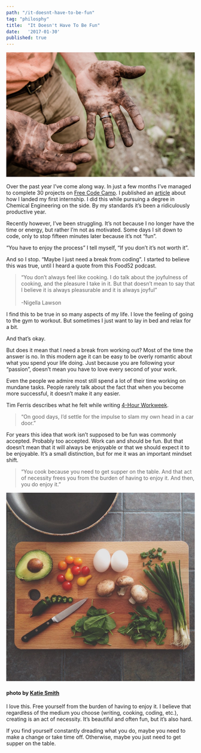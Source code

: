 ```yaml
---
path: "/it-doesnt-have-to-be-fun"
tag: "philosphy"
title:  "It Doesn't Have To Be Fun"
date:   '2017-01-30'
published: true
---
```


![alt text](./funbanner.jpeg)

Over the past year I’ve come along way. In just a few months I’ve managed to complete 30 projects on [Free Code Camp](https://www.freecodecamp.com/). I published an [article](https://medium.freecodecamp.com/how-doing-something-i-love-landed-me-a-top-tier-tech-internship-fe78d8b74e48#.ovaq3oniu) about how I landed my first internship. I did this while pursuing a degree in Chemical Engineering on the side. By my standards it’s been a ridiculously productive year.

Recently however, I’ve been struggling. It’s not because I no longer have the time or energy, but rather I’m not as motivated. Some days I sit down to code, only to stop fifteen minutes later because it’s not “fun”.

“You have to enjoy the process” I tell myself, “If you don’t it’s not worth it”.

And so I stop. “Maybe I just need a break from coding”. I started to believe this was true, until I heard a quote from this Food52 podcast.
>“You don’t always feel like cooking. I do talk about the joyfulness of cooking, and the pleasure I take in it. But that doesn’t mean to say that I believe it is always pleasurable and it is always joyful”<br><br>
>-Nigella Lawson

I find this to be true in so many aspects of my life. I love the feeling of going to the gym to workout. But sometimes I just want to lay in bed and relax for a bit.

And that’s okay.

But does it mean that I need a break from working out? Most of the time the answer is no. In this modern age it can be easy to be overly romantic about what you spend your life doing. Just because you are following your “passion”, doesn’t mean you have to love every second of your work.

Even the people we admire most still spend a lot of their time working on mundane tasks. People rarely talk about the fact that when you become more successful, it doesn’t make it any easier.

Tim Ferris describes what he felt while writing [4-Hour Workweek](https://www.amazon.com/4-Hour-Workweek-Escape-Live-Anywhere/dp/0307465357).

>“On good days, I’d settle for the impulse to slam my own head in a car door.”

For years this idea that work isn’t supposed to be fun was commonly accepted. Probably too accepted. Work can and should be fun. But that doesn’t mean that it will always be enjoyable or that we should expect it to be enjoyable. It’s a small distinction, but for me it was an important mindset shift.

>“You cook because you need to get supper on the table. And that act of necessity frees you from the burden of having to enjoy it. And then, you do enjoy it.”

![alt text](./1.jpeg)

#### photo by [Katie Smith](https://unsplash.com/@kati3j3an)
I love this. Free yourself from the burden of having to enjoy it. I believe that regardless of the medium you choose (writing, cooking, coding, etc.), creating is an act of necessity. It’s beautiful and often fun, but it’s also hard.

If you find yourself constantly dreading what you do, maybe you need to make a change or take time off. Otherwise, maybe you just need to get supper on the table.
